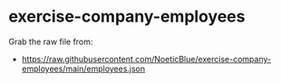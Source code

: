 # exercise-company-employees

Grab the raw file from:

- <https://raw.githubusercontent.com/NoeticBlue/exercise-company-employees/main/employees.json>
